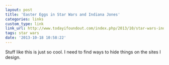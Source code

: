 ```yaml
---
layout: post
title: 'Easter Eggs in Star Wars and Indiana Jones'
categories: links
custom_type: link
link_url: http://www.todayifoundout.com/index.php/2013/10/star-wars-indiana-jones-collide-attack-easter-eggs/
tags: star wars
date: '2013-10-18 10:58:22'
---
```

Stuff like this is just so cool. I need to find ways to hide things on the sites I design.
